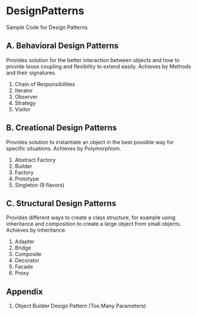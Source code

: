 DesignPatterns
==============

Sample Code for Design Patterns

## A. Behavioral Design Patterns ##
Provides solution for the better interaction between objects and how to provide loose coupling and flexibility to extend easily.
Achieves by Methods and their signatures.
  1. Chain of Responsibilities
  2. Iterator
  3. Observer
  4. Strategy
  5. Visitor

## B. Creational Design Patterns ##
Provides solution to instantiate an object in the best possible way for specific situations.
Achieves by Polymorphism.
  1. Abstract Factory
  2. Builder
  3. Factory
  4. Prototype
  5. Singleton (9 flavors)

## C. Structural Design Patterns ##
Provides different ways to create a class structure, for example using inheritance and composition to create a large object from small objects.
Achieves by Inheritance.
  1. Adapter
  2. Bridge
  3. Composite
  4. Decorator
  5. Facade
  6. Proxy

## Appendix ##
  1. Object Builder Design Pattern (Too Many Parameters)
